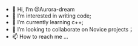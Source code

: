 - 👋 Hi, I’m @Aurora-dream
- 👀 I’m interested in writing code;
- 🌱 I’m currently learning c++;
- 💞️ I’m looking to collaborate on Novice projects；
- 📫 How to reach me ...

<!---
Aurora-dream/Aurora-dream is a ✨ special ✨ repository because its `README.md` (this file) appears on your GitHub profile.
You can click the Preview link to take a look at your changes.
--->
